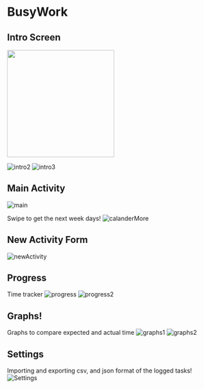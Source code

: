 # BusyWork

## Intro Screen
<img src="https://user-images.githubusercontent.com/59658592/85645879-c6129680-b64f-11ea-96c8-2b47eb509ef2.png " width="250">

![intro2](https://user-images.githubusercontent.com/59658592/85645878-c57a0000-b64f-11ea-8ac7-716529d9eec1.png)
![intro3](https://user-images.githubusercontent.com/59658592/85645877-c57a0000-b64f-11ea-8492-cab6190ffd54.png)

## Main Activity
![main](https://user-images.githubusercontent.com/59658592/85645885-c6ab2d00-b64f-11ea-9f27-8d8a5cec9291.png)

Swipe to get the next week days!
![calanderMore](https://user-images.githubusercontent.com/59658592/85645870-c3b03c80-b64f-11ea-99b8-f5b00fe410bf.png)

## New Activity Form
![newActivity](https://user-images.githubusercontent.com/59658592/85645876-c57a0000-b64f-11ea-82be-25713314a6f2.png)

## Progress
Time tracker 
![progress](https://user-images.githubusercontent.com/59658592/85645875-c4e16980-b64f-11ea-92ec-713a3c89ec00.png)
![progress2](https://user-images.githubusercontent.com/59658592/85645872-c4e16980-b64f-11ea-9cfd-5d76ceaff543.png)

## Graphs!
Graphs to compare expected and actual time
![graphs1](https://user-images.githubusercontent.com/59658592/85645880-c6129680-b64f-11ea-88a6-7afe2f58eb17.png)
![graphs2](https://user-images.githubusercontent.com/59658592/85645883-c6ab2d00-b64f-11ea-9011-fa641a23eeff.png)

## Settings
Importing and exporting csv, and json format of the logged tasks!
![Settings](https://user-images.githubusercontent.com/59658592/85645887-c743c380-b64f-11ea-81c0-65d616e2fa50.png)

